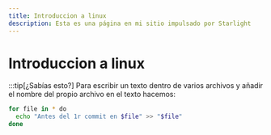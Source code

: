 ```yaml
---
title: Introduccion a linux
description: Esta es una página en mi sitio impulsado por Starlight
---
```

# Introduccion a linux

:::tip[¿Sabías esto?]
Para escribir un texto dentro de varios archivos y añadir el nombre del propio archivo en el texto hacemos:
```sh
for file in * do
  echo "Antes del 1r commit en $file" >> "$file"
done
```
